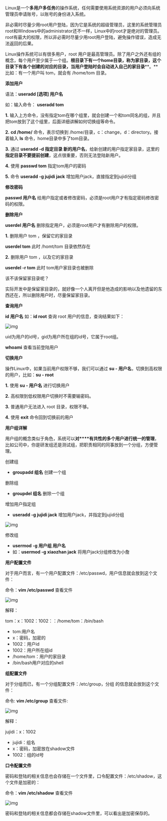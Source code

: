 Linux是一个**多用户多任务**的操作系统，任何需要使用系统资源的用户必须向系统管理员申请账号，以账号的身份进入系统。

非必需时尽量少用root用户登陆，因为它是系统的超级管理员，这里的系统管理员root和Windows中的administrator还不一样，Linux中的root才是绝对的管理员。root有最大的权限，所以非必需时尽量少用root用户登陆，避免操作错误，造成无法返回的后果。

Linux操作系统可以有很多用户，root 用户是最高管理员。除了用户之外还有组的概念，每个用户至少属于一个组。**根目录下有一个home目录，称为家目录，这个目录下有各个创建的对应的目录，当用户登陆时会自动进入自己的家目录****。**比如：有一个用户叫 tom，就会有 /home/tom 目录。

**添加用户**

语法：**useradd [选项] 用户名**  

如：输入命令： **useradd tom** 

**1.**  输入上方命令，没有指定tom在哪个组里，就会创建一个和tom同名的组，并且把tom放到了这个组里，后面详细讲解如何切换组等命令。

**2.**  **cd /home/** 命令，表示切换到 /home/目录，c：change，d：directory。接着输入 **ls** 命令，home目录中多了tom目录。

**3.** 通过 **useradd -d 指定目录 新的用户名**，给新创建的用户指定家目录，这里的**指定目录不要提前创建**，这点很重要，否则无法登陆新用户。

**4.** 使用 **passwd tom** 指定tom用户的密码

**5.** 命令 **useradd -g jujidi jack**  增加用户jack，直接指定到jujidi分组

**修改密码**

**passwd 用户名**  给用户指定或者修改密码，必须是root用户才有指定密码修改密码的权限。

**删除用户**

**userdel 用户名** 删除指定用户，必须是root用户才有删除用户的权限。

**1.** 删除用户 tom ，保留它的家目录

**userdel tom**  此时 /homt/tom 目录依然存在

**2.**  删除用户 tom ，以及它的家目录

**userdel -r tom**  此时 tom用户家目录也被删除

该不该保留家目录呢？

实际开发中是保留家目录的，就好像一个人离开但是他造成的影响以及他遗留的东西还在，所以删除用户时，尽量保留家目录。

**查询用户**

**id 用户名** 如：**id root** 查询 root 用户的信息，查询结果如下：

![img](https://mmbiz.qpic.cn/mmbiz_png/e1jmIzRpwWgwVhZzz6QBVXfJ0zVNReZec9rNyvYcLANVsdwmibiaQudua05icDaczrFjE3CKop5bTB1Gtk0QdXkbw/640?tp=webp&wxfrom=5&wx_lazy=1&wx_co=1)

uid为用户的id号，gid为用户所在组的id号，它属于root组。

**whoami** 查看当前登陆用户

**切换用户**

操作Linux中，如果当前用户权限不够，我们可以通过 **su - 用户名**，切换到高权限的用户，比如：**su - root** 

**1.** 使用 **su - 用户名** 进行切换用户

**2.** 高权限到低权限用户切换时不需要输密码。

**3.** 普通用户无法进入 root 目录，权限不够。

**4.** 使用 **exit** 命令回到切换前的用户

**用户组详解**

用户组的概念类似于角色，系统可以**对****有共性的多个用户进行统一的管理**，比如公司中，你是研发组还是测试组，把职责相同的同事放到一个分组，方便管理。

创建组

- **groupadd 组名** 创建一个组

删除组

- **groupdel 组名** 删除一个组

增加用户指定组

- **useradd -g jujidi jack**  增加用户jack，并指定到jujidi分组   

![img](https://mmbiz.qpic.cn/mmbiz_jpg/e1jmIzRpwWj74dJicxibQlQexkp4knfe5szNGS6IadicLDSIEfzkcvCDQbkibibiaFLJyUO0nfmqdOZApZibnBNvdMYOg/640?tp=webp&wxfrom=5&wx_lazy=1&wx_co=1)

修改组

- **usermod -g 用户组 用户名**
- 如：**usermod -g xiaozhan jack** 将用户jack分组修改为小詹

**用户配置文件**

对于用户而言，有一个用户配置文件：/etc/passwd，用户信息就会放到这个文件：

命令：**vim /etc/passwd** 查看文件

![img](https://mmbiz.qpic.cn/mmbiz_png/e1jmIzRpwWj74dJicxibQlQexkp4knfe5s7tRxWfdFy28mJibh9GBrsPzVMOazgdxz2ykognMCo3OibEylia3wNLogQ/640?tp=webp&wxfrom=5&wx_lazy=1&wx_co=1)

解释：

tom：x：1002：1002：：/home/tom：/bin/bash

- tom:用户名
- x：密码，加密的
- 1002：用户id
- 1002：用户所在组id
- /home/tom：用户的家目录
- /bin/bash用户对应的shell

**组配置文件**

对于分组而已，有一个分组配置文件：/etc/group，分组 的信息就会放到这个文件：

命令: **vim /etc/group** 查看文件:

![img](https://mmbiz.qpic.cn/mmbiz_png/e1jmIzRpwWj74dJicxibQlQexkp4knfe5sYYC2VHlh79SKiaLBb8xOv7oLwDxXs2pVB6JReg2FvXv7PXWK69shQsQ/640?tp=webp&wxfrom=5&wx_lazy=1&wx_co=1)

解释：

jujidi：x：1002

- jujidi：组名
- x：密码，加密放在shadow文件
- 1002：组的id号

**口令配置文件**

密码和登陆的相关信息也会存储在一个文件里，口令配置文件：/etc/shadow，这个文件是加密的：

命令：**vim /etc/shadow**  查看文件

![img](https://mmbiz.qpic.cn/mmbiz_png/e1jmIzRpwWj74dJicxibQlQexkp4knfe5sKvjXibiclE1s2htVrdYUT2SibuiblZvzn7Z966jFyw2JwuoB5PPNIfFVQw/640?tp=webp&wxfrom=5&wx_lazy=1&wx_co=1)

密码和登陆的相关信息都会存储在shadow文件里，可以看出是加密保存的。